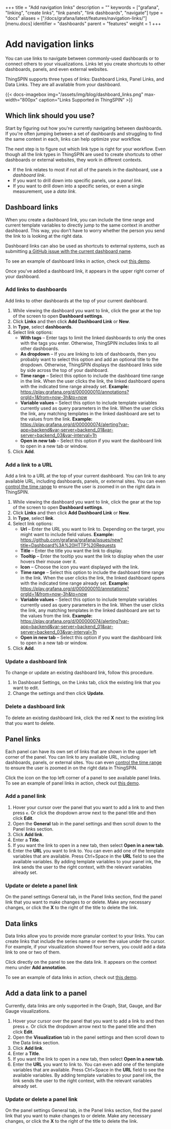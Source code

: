 +++
title = "Add navigation links"
description = ""
keywords = ["grafana", "linking", "create links", "link panels", "link dashboards", "navigate"]
type = "docs"
aliases = ["/docs/grafana/latest/features/navigation-links/"]
[menu.docs]
identifier = "dashboards"
parent = "features"
weight = 1
+++

# Add navigation links

You can use links to navigate between commonly-used dashboards or to connect others to your visualizations. Links let you create shortcuts to other dashboards, panels, and even external websites.

ThingSPIN supports three types of links: Dashboard Links, Panel Links, and Data Links. They are all available from your dashboard.

{{< docs-imagebox img="/assets/img/blog/dashboard_links.png" max-width="800px" caption="Links Supported in ThingSPIN" >}}

## Which link should you use?

Start by figuring out how you're currently navigating between dashboards. If you're often jumping between a set of dashboards and struggling to find the same context in each, links can help optimize your workflow.

The next step is to figure out which link type is right for your workflow. Even though all the link types in ThingSPIN are used to create shortcuts to other dashboards or external websites, they work in different contexts.

- If the link relates to most if not all of the panels in the dashboard, use a _dashboard link_.
- If you want to drill down into specific panels, use a _panel link_.
- If you want to drill down into a specific series, or even a single measurement, use a _data link_.

## Dashboard links

When you create a dashboard link, you can include the time range and current template variables to directly jump to the same context in another dashboard. This way, you don’t have to worry whether the person you send the link to is looking at the right data.

Dashboard links can also be used as shortcuts to external systems, such as submitting [a GitHub issue with the current dashboard name](https://github.com/grafana/grafana/issues/new?title=Dashboard%3A%20HTTP%20Requests).

To see an example of dashboard links in action, check out [this demo](https://play.grafana.org/d/rUpVRdamz/dashboard-links-with-variables?orgId=1).

Once you've added a dashboard link, it appears in the upper right corner of your dashboard.

### Add links to dashboards

Add links to other dashboards at the top of your current dashboard.

1. While viewing the dashboard you want to link, click the gear at the top of the screen to open **Dashboard settings**.
1. Click **Links** and then click **Add Dashboard Link** or **New**.
1. In **Type**, select **dashboards**.
1. Select link options:
   - **With tags** – Enter tags to limit the linked dashboards to only the ones with the tags you enter. Otherwise, ThingSPIN includes links to all other dashboards.
   - **As dropdown** – If you are linking to lots of dashboards, then you probably want to select this option and add an optional title to the dropdown. Otherwise, ThingSPIN displays the dashboard links side by side across the top of your dashboard.
   - **Time range** – Select this option to include the dashboard time range in the link. When the user clicks the link, the linked dashboard opens with the indicated time range already set. **Example:** https://play.grafana.org/d/000000010/annotations?orgId=1&from=now-3h&to=now
   - **Variable values** – Select this option to include template variables currently used as query parameters in the link. When the user clicks the link, any matching templates in the linked dashboard are set to the values from the link. **Example:** https://play.grafana.org/d/000000074/alerting?var-app=backend&var-server=backend_01&var-server=backend_03&var-interval=1h
   - **Open in new tab** – Select this option if you want the dashboard link to open in a new tab or window.
1. Click **Add**.

### Add a link to a URL

Add a link to a URL at the top of your current dashboard. You can link to any available URL, including dashboards, panels, or external sites. You can even [control the time range](https://grafana.com/docs/grafana/latest/reference/timerange/#controlling-time-range-using-url) to ensure the user is zoomed in on the right data in ThingSPIN.

1. While viewing the dashboard you want to link, click the gear at the top of the screen to open **Dashboard settings**.
1. Click **Links** and then click **Add Dashboard Link** or **New**.
1. In **Type**, select **link**.
1. Select link options:
   - **Url** – Enter the URL you want to link to. Depending on the target, you might want to include field values. **Example:** https://github.com/grafana/grafana/issues/new?title=Dashboard%3A%20HTTP%20Requests
   - **Title** – Enter the title you want the link to display.
   - **Tooltip** – Enter the tooltip you want the link to display when the user hovers their mouse over it.
   - **Icon** – Choose the icon you want displayed with the link.
   - **Time range** – Select this option to include the dashboard time range in the link. When the user clicks the link, the linked dashboard opens with the indicated time range already set. **Example:** https://play.grafana.org/d/000000010/annotations?orgId=1&from=now-3h&to=now
   - **Variable values** – Select this option to include template variables currently used as query parameters in the link. When the user clicks the link, any matching templates in the linked dashboard are set to the values from the link. **Example:** https://play.grafana.org/d/000000074/alerting?var-app=backend&var-server=backend_01&var-server=backend_03&var-interval=1h
   - **Open in new tab** – Select this option if you want the dashboard link to open in a new tab or window.
1. Click **Add**.

### Update a dashboard link

To change or update an existing dashboard link, follow this procedure.

1. In Dashboard Settings, on the Links tab, click the existing link that you want to edit.
1. Change the settings and then click **Update**.

### Delete a dashboard link

To delete an existing dashboard link, click the red **X** next to the existing link that you want to delete.

## Panel links

Each panel can have its own set of links that are shown in the upper left corner of the panel. You can link to any available URL, including dashboards, panels, or external sites. You can even [control the time range](https://grafana.com/docs/grafana/latest/reference/timerange/#controlling-time-range-using-url) to ensure the user is zoomed in on the right data in ThingSPIN.

Click the icon on the top left corner of a panel to see available panel links. To see an example of panel links in action, check out [this demo](https://play.grafana.org/d/000000156/dashboard-with-panel-link?orgId=1).

### Add a panel link

1. Hover your cursor over the panel that you want to add a link to and then press `e`. Or click the dropdown arrow next to the panel title and then click **Edit**.
2. Open the **General** tab in the panel settings and then scroll down to the Panel links section.
3. Click **Add link**.
4. Enter a **Title**.
5. If you want the link to open in a new tab, then select **Open in a new tab**.
6. Enter the **URL** you want to link to.
   You can even add one of the template variables that are available. Press Ctrl+Space in the **URL** field to see the available variables. By adding template variables to your panel ink, the link sends the user to the right context, with the relevant variables already set.

### Update or delete a panel link

On the panel settings General tab, in the Panel links section, find the panel link that you want to make changes to or delete. Make any necessary changes, or click the **X** to the right of the title to delete the link.

## Data links

Data links allow you to provide more granular context to your links. You can create links that include the series name or even the value under the cursor. For example, if your visualization showed four servers, you could add a data link to one or two of them.

Click directly on the panel to see the data link. It appears on the context menu under **Add annotation**.

To see an example of data links in action, check out [this demo](https://play.grafana.org/d/ZvPm55mWk/new-features-in-v6-3?orgId=1&fullscreen&panelId=27).

## Add a data link to a panel

Currently, data links are only supported in the Graph, Stat, Gauge, and Bar Gauge visualizations.

1. Hover your cursor over the panel that you want to add a link to and then press `e`. Or click the dropdown arrow next to the panel title and then click **Edit**.
1. Open the **Visualization** tab in the panel settings and then scroll down to the Data links section.
1. Click **Add link**.
1. Enter a **Title**.
1. If you want the link to open in a new tab, then select **Open in a new tab**.
1. Enter the **URL** you want to link to.
   You can even add one of the template variables that are available. Press Ctrl+Space in the **URL** field to see the available variables. By adding template variables to your panel ink, the link sends the user to the right context, with the relevant variables already set.

### Update or delete a panel link

On the panel settings General tab, in the Panel links section, find the panel link that you want to make changes to or delete. Make any necessary changes, or click the **X** to the right of the title to delete the link.
